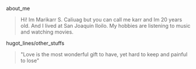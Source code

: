 about_me
> Hi! Im Marikarr S. Caliuag but you can call me karr and Im 20 years old. And I lived at San Joaquin Iloilo. My hobbies are listening to music and watching movies.

hugot_lines/other_stuffs
> "Love is the most wonderful gift to have, yet hard to keep and painful to lose"

